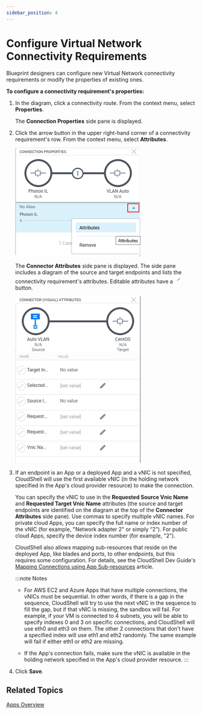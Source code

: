 ```yaml
---
sidebar_position: 4
---
```


# Configure Virtual Network Connectivity Requirements

Blueprint designers can configure new Virtual Network connectivity requirements or modify the properties of existing ones.

**To configure a connectivity requirement's properties:**

1. In the diagram, click a connectivity route. From the context menu, select **Properties**.
    
    The **Connection Properties** side pane is displayed.
    
2. Click the arrow button in the upper right-hand corner of a connectivity requirement's row. From the context menu, select **Attributes**.
    
    ![](/Images/CloudShell-Portal/Lab-Management/ConnectorAttributesOpen.png)
    
    The **Connector Attributes** side pane is displayed. The side pane includes a diagram of the source and target endpoints and lists the connectivity requirement's attributes. Editable attributes have a ![](/Images/CloudShell-Portal/Lab-Management/Reservations/EditButton_19x21.png) button.
    
    ![](/Images/CloudShell-Portal/Lab-Management/ConnectorAttributesSidePane.png)
    
3. If an endpoint is an App or a deployed App and a vNIC is not specified, CloudShell will use the first available vNIC (in the holding network specified in the App's cloud provider resource) to make the connection.
    
    You can specify the vNIC to use in the **Requested Source Vnic Name** and **Requested Target Vnic Name** attributes (the source and target endpoints are identified on the diagram at the top of the **Connector Attributes** side pane). Use commas to specify multiple vNIC names. For private cloud Apps, you can specify the full name or index number of the vNIC (for example, "Network adapter 2" or simply “2”). For public cloud Apps, specify the device index number (for example, "2").
    
    CloudShell also allows mapping sub-resources that reside on the deployed App, like blades and ports, to other endpoints, but this requires some configuration. For details, see the CloudShell Dev Guide's [Mapping Connections using App Sub-resources](../../../../../devguide/reference/map-connections-using-app-sub-resources.md) article.
    
    :::note Notes
    - For AWS EC2 and Azure Apps that have multiple connections, the vNICs must be sequential. In other words, if there is a gap in the sequence, CloudShell will try to use the next vNIC in the sequence to fill the gap, but if that vNIC is missing, the sandbox will fail. For example, if your VM is connected to 4 subnets, you will be able to specify indexes 0 and 3 on specific connections, and CloudShell will use eth0 and eth3 on them. The other 2 connections that don't have a specified index will use eth1 and eth2 randomly. The same example will fail if either eth1 or eth2 are missing.
        
    - If the App's connection fails, make sure the vNIC is available in the holding network specified in the App's cloud provider resource.
    :::
    
4. Click **Save**.

## Related Topics

[Apps Overview](../../../../../intro/features/apps-overview.md)
